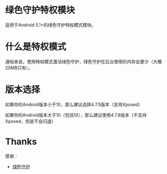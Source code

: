 # 绿色守护特权模块
适用于Android 5.1+的绿色守护特权模式模块。

# 什么是特权模式
通俗来说，使用特权模式激活绿色守护，绿色守护在后台使用的内存会更少（大概20MB只有）。

# 版本选择
如果你的Android版本小于10，那么建议选择4.7.5版本（支持Xposed）

如果你的Android版本大于10（包括10），那么建议使用4.7.8版本（不支持Xposed，但是不会闪退）

# Thanks
感谢：
- [绿色守护](https://play.google.com/store/apps/details?id=com.oasisfeng.greenify)


